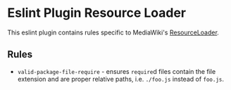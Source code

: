 # Eslint Plugin Resource Loader
This eslint plugin contains rules specific to MediaWiki's [ResourceLoader](https://www.mediawiki.org/wiki/ResourceLoader).

## Rules
* `valid-package-file-require` - ensures `require`d files contain the file extension and are proper relative paths, i.e. `./foo.js` instead of `foo.js`.
